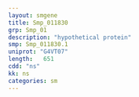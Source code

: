 ```yaml
---
layout: smgene
title: Smp_011830
grp: Smp_01
description: "hypothetical protein"
smp: Smp_011830.1
uniprot: "G4VT07"
length:   651
cdd: "ns"
kk: ns
categories: sm
---
```

